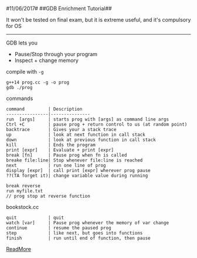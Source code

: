 #11/06/2017#
##GDB Enrichment Tutorial##

It won't be tested on final exam, but it is extreme useful, and it's compulsory for OS

-----------

GDB lets you

- Pause/Stop through your program
- Inspect + change memory

compile with `-g`

	g++14 prog.cc -g -o prog
	gdb ./prog

commands

	command			| Description
	----------------|---------------
	run  [args]		| starts prog with [args] as command line args
	Ctrl +C			| pause prog + return control to us (at random point)
	backtrace		| Gives your a stack trace
	up				| look at next function in call stack
	down			| look at previous function in call stack
	kill 			| Ends the program
	print [expr]	| Evaluate + print [expr]
	break [fn]		| Pause prog when fn is called
	breake file:line| Stop whenever file:line is reached
	next			| run one line of prog
	display	[expr]	| call print [expr] wherever prog pause
	??(TA forget it)| change variable value during running

	break reverse
	run myfile.txt
	// prog stop at reverse function

bookstock.cc


	quit 			| quit
	watch [var]		| Pause prog whenever the memory of var change
	continue		| resume the paused prog
	step			| like next, but goes into functions
	finish 			| run until end of function, then pause




[ReadMore](https://github.com/hardyqr/UW-Spring2017-CS246-Notes/blob/master/TUTs/notes-6.13-TUT-GDB.md)
